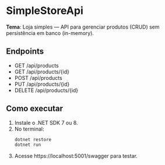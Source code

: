 # SimpleStoreApi

**Tema**: Loja simples — API para gerenciar produtos (CRUD) sem persistência em banco (in-memory).

## Endpoints
- GET /api/products
- GET /api/products/{id}
- POST /api/products
- PUT /api/products/{id}
- DELETE /api/products/{id}

## Como executar
1. Instale o .NET SDK 7 ou 8.
2. No terminal:
   ```bash
   dotnet restore
   dotnet run
   ```
3. Acesse https://localhost:5001/swagger para testar.
